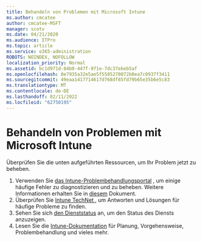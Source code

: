 ```yaml
---
title: Behandeln von Problemen mit Microsoft Intune
ms.author: cmcatee
author: cmcatee-MSFT
manager: scotv
ms.date: 04/21/2020
ms.audience: ITPro
ms.topic: article
ms.service: o365-administration
ROBOTS: NOINDEX, NOFOLLOW
localization_priority: Normal
ms.assetid: bc1d971d-84b0-447f-971e-7dc37ebeb5af
ms.openlocfilehash: 0e7935a32e5ae5f5585270072b0ea7c0937f3411
ms.sourcegitcommit: 49eaa1417714617d768df85fd79b65e35b6e5c83
ms.translationtype: MT
ms.contentlocale: de-DE
ms.lasthandoff: 02/11/2022
ms.locfileid: "62750195"
---
```

# <a name="troubleshoot-issues-with-microsoft-intune"></a>Behandeln von Problemen mit Microsoft Intune

Überprüfen Sie die unten aufgeführten Ressourcen, um Ihr Problem jetzt zu beheben.
  
1. Verwenden Sie [das Intune-Problembehandlungsportal](https://devicemanagement.microsoft.com/#blade/Microsoft_Intune_DeviceSettings/TroubleshootBlade) , um einige häufige Fehler zu diagnostizieren und zu beheben. Weitere Informationen erhalten Sie in [diesem](https://docs.microsoft.com/intune/help-desk-operators) Dokument.  
2. Überprüfen Sie [Intune TechNet ](https://social.technet.microsoft.com/forums/home?forum=microsoftintuneprod), um Antworten und Lösungen für häufige Probleme zu finden.  
3. Sehen Sie sich [den Dienststatus](https://portal.office.com/AdminPortal/Home#/servicehealth) an, um den Status des Diensts anzuzeigen.   
4. Lesen Sie die [Intune-Dokumentation](https://docs.microsoft.com/intune/) für Planung, Vorgehensweise, Problembehandlung und vieles mehr. 